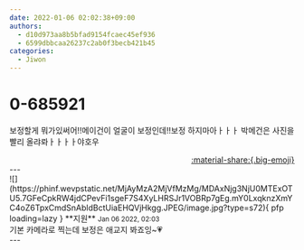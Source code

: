 ```yaml
---
date: 2022-01-06 02:02:38+09:00
authors:
  - d10d973aa8b5bfad9154fcaec45ef936
  - 6599dbbcaa26237c2ab0f3becb421b45
categories:
  - Jiwon
---
```


# 0-685921

<div class="post-container" markdown="1">
<div class="content-container md-sidebar__scrollwrap" markdown="1">

보정할게 뭐가있써어!!메이건이 얼굴이 보정인데!!보정 하지마아ㅏㅏㅏ 박메건은 사진을 빨리 올랴롸ㅏㅏㅏㅏ야호우

</div>
</div>

<div style="text-align: right;" markdown="1">
<a href="https://weverse.io/fromis9/fanpost/0-685921" style="text-align: right;">:material-share:{.big-emoji}</a>
</div>
---

<div class="comments-container md-sidebar__scrollwrap" markdown="1">
<div class="comment" markdown="1">
<div class='id-container' markdown="1">
![](https://phinf.wevpstatic.net/MjAyMzA2MjVfMzMg/MDAxNjg3NjU0MTExOTU5.7GFeCpkRW4jdCPevFi1sgeF7S4XyLHRSJr1VOBRp7gEg.mY0LxqknzXmYC4oZ6TpxCmdSnAbldBctUiaEHQVjHkgg.JPEG/image.jpg?type=s72){ pfp loading=lazy }
**<span class="artist">지원</span>** <small>Jan 06 2022, 02:03</small><br>
</div>
<div class='comment-body' markdown="1">
기본 카메라로 찍는데 보정은 애교지 봐죠잉~💗
</div>
</div>
</div>
---
